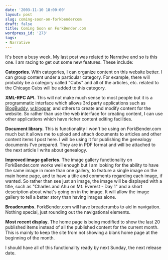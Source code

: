 ```yaml
---
date: '2003-11-10 18:00:00'
layout: post
slug: coming-soon-on-forkbendercom
draft: false
title: Coming Soon on ForkBender.com
wordpress_id: '273'
tags:
- Narrative
---
```


It's been a busy week. My last post was related to Narrative and so is this one. I am racing to get out some new features. These include:  

  

**Categories.** With categories, I can organize content on this website better. I can group content under a particular category. For example, there will probably be a category called "Cubs" and all of the articles, etc. related to the Chicago Cubs will be added to this category.  

  

**XML-RPC API.** This will not make much sense to most people but it is a programmatic interface which allows 3rd party applications such as [BlogBuddy](http://blogbuddy.sourceforge.net/), [w.bloggar](http://wbloggar.com), and others to create and modify content for the website. So rather than use the web interface for creating content, I can use other applications which have richer content editing facilities.  

  

**Document library.** This is functionality I won't be using on ForkBender.com much but it allows me to upload and attach documents to articles and other content items I post here. I will be using it for publishing the genealogy documents I've prepared. They are in PDF format and will be attached to the next article I write about genealogy.  

  

**Improved image galleries.** The image gallery functionality on ForkBender.com works well enough but I am looking for the ability to have the same image in more than one gallery, to feature a single image on the main home page, and to have a title and comments regarding each image, if wanted. So rather than see just an image, the image will be displayed with a title, such as "Charles and Ahu on Mt. Everest - Day 1" and a short description about what's going on in the image. It will allow the image gallery to tell a better story than having images alone.  

  

**Breadcrumbs.** ForkBender.com will have breadcrumbs to aid in navigation. Nothing special, just rounding out the navigational elements.  

  

**Most recent display.** The home page is being modified to show the last 20 published items instead of all the published content for the current month. This is mainly to keep the site from not showing a blank home page at the beginning of the month.  

  

I should have all of this functionality ready by next Sunday, the next release date.


